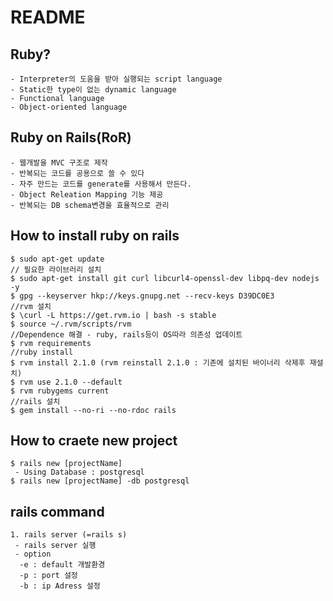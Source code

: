 # README

## Ruby?

  ```nohighlight
  - Interpreter의 도움을 받아 실행되는 script language
  - Static한 type이 없는 dynamic language
  - Functional language
  - Object-oriented language
  ```

## Ruby on Rails(RoR)
  ```nohighlight
  - 웹개발을 MVC 구조로 제작
  - 반복되는 코드를 공용으로 쓸 수 있다
  - 자주 만드는 코드를 generate를 사용해서 만든다.
  - Object Releation Mapping 기능 제공
  - 반복되는 DB schema변경을 효율적으로 관리
  ```

## How to install ruby on rails

  ```nohighlight
  $ sudo apt-get update
  // 필요한 라이브러리 설치
  $ sudo apt-get install git curl libcurl4-openssl-dev libpq-dev nodejs -y
  $ gpg --keyserver hkp://keys.gnupg.net --recv-keys D39DC0E3 
  //rvm 설치
  $ \curl -L https://get.rvm.io | bash -s stable
  $ source ~/.rvm/scripts/rvm
  //Dependence 해결 - ruby, rails등이 OS따라 의존성 업데이트
  $ rvm requirements
  //ruby install
  $ rvm install 2.1.0 (rvm reinstall 2.1.0 : 기존에 설치된 바이너리 삭제후 재설치)
  $ rvm use 2.1.0 --default
  $ rvm rubygems current
  //rails 설치
  $ gem install --no-ri --no-rdoc rails
  ```

## How to craete new project

  ```nohighlight
  $ rails new [projectName]
   - Using Database : postgresql
  $ rails new [projectName] -db postgresql
  ```
  
## rails command
  ```nohighlight
  1. rails server (=rails s)
   - rails server 실행
   - option
    -e : default 개발환경
    -p : port 설정
    -b : ip Adress 설정
  ```

